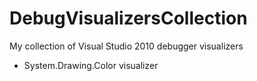 DebugVisualizersCollection
==========================

My collection of Visual Studio 2010 debugger visualizers

- System.Drawing.Color visualizer